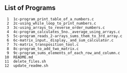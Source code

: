## List of Programs

     1	1c-program_print_table_of_a_numbers.c
     2	2c-using_while_loop_to_print_numbers.c
     3	3c-using_arrays_to_reverse_order_numbers.c
     4	4c-program_calculates_5no._average_using_arrays.c
     5	5c-program_reads_2-arrays_sums_them_to_3rd_array.c
     6	6c-matrix_input,_display,_and_sum_calculator.c
     7	7c-matrix_transposition_tool.c
     8	8c-program_to_add_two_matrix.c
     9	9c-program_sums_elements_of_each_row_and_column.c
    10	README.md
    11	delete_files.sh
    12	update_readme.sh
